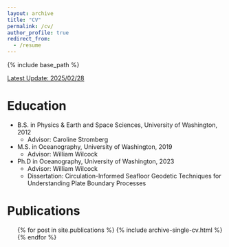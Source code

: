 ```yaml
---
layout: archive
title: "CV"
permalink: /cv/
author_profile: true
redirect_from:
  - /resume
---
```


{% include base_path %}

[Latest Update: 2025/02/28](/files/CV_feb.pdf)

Education
======
* B.S. in Physics & Earth and Space Sciences, University of Washington, 2012
  * Advisor: Caroline Stromberg
* M.S. in Oceanography, University of Washington, 2019
  * Advisor: William Wilcock
* Ph.D in Oceanography, University of Washington, 2023
  * Advisor: William Wilcock
  * Dissertation: Circulation-Informed Seafloor Geodetic Techniques for Understanding Plate Boundary Processes 

<!-- Work experience
======
* Summer 2015: Research Assistant
  * Github University
  * Duties included: Tagging issues
  * Supervisor: Professor Git

* Fall 2015: Research Assistant
  * Github University
  * Duties included: Merging pull requests
  * Supervisor: Professor Hub
  
Skills
======
* Skill 1
* Skill 2
  * Sub-skill 2.1
  * Sub-skill 2.2
  * Sub-skill 2.3
* Skill 3 -->

Publications
======
  <ul>{% for post in site.publications %}
    {% include archive-single-cv.html %}
  {% endfor %}</ul>
  
<!-- Talks
======
  <ul>{% for post in site.talks %}
    {% include archive-single-talk-cv.html %}
  {% endfor %}</ul>
  
Teaching
======
  <ul>{% for post in site.teaching %}
    {% include archive-single-cv.html %}
  {% endfor %}</ul>
  
Service and leadership
======
* Currently signed in to 43 different slack teams -->
